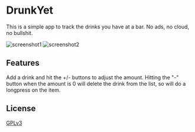DrunkYet
========

This is a simple app to track the drinks you have at a bar. No ads, no cloud, no bullshit.

![screenshot1](../master/Screenshot1.png) ![screenshot2](../master/Screenshot2.png)


## Features
Add a drink and hit the +/- buttons to adjust the amount. 
Hitting the "-" button when the amount is 0 will delete the drink from the list, so will do a longpress on the item.


## License
[GPLv3](https://github.com/conraythefirst/DrunkYet/blob/master/LICENSE)
